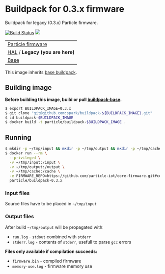 # Buildpack for 0.3.x firmware
Buildpack for legacy (0.3.x) Particle firmware.

[![Build Status](https://travis-ci.org/spark/buildpack-0.3.x.svg)](https://travis-ci.org/spark/buildpack-0.3.x) [![](https://imagelayers.io/badge/particle/buildpack-0.3.x:latest.svg)](https://imagelayers.io/?images=particle/buildpack-0.3.x:latest 'Get your own badge on imagelayers.io')

| |
|---|
|  [Particle firmware](https://github.com/particle-iot/firmware-buildpack-builder)  |
| [HAL](https://github.com/particle-iot/buildpack-hal) / **Legacy (you are here)** |
| [Base](https://github.com/particle-iot/buildpack-base) |

This image inherits [base buildpack](https://github.com/particle-iot/buildpack-base).

## Building image

**Before building this image, build or pull [buildpack-base](https://github.com/particle-iot/buildpack-base).**

```bash
$ export BUILDPACK_IMAGE=0.3.x
$ git clone "git@github.com:spark/buildpack-${BUILDPACK_IMAGE}.git"
$ cd buildpack-$BUILDPACK_IMAGE
$ docker build -t particle/buildpack-$BUILDPACK_IMAGE .
```

## Running

```bash
$ mkdir -p ~/tmp/input && mkdir -p ~/tmp/output && mkdir -p ~/tmp/cache
$ docker run --rm \
  --privileged \
  -v ~/tmp/input:/input \
  -v ~/tmp/output:/output \
  -v ~/tmp/cache:/cache \
  -e FIRMWARE_REPO=https://github.com/particle-iot/core-firmware.git#compile-server2 \
  particle/buildpack-0.3.x
```

### Input files
Source files have to be placed in `~/tmp/input`

### Output files
After build `~/tmp/output` will be propagated with:

* `run.log` - `stdout` combined with `stderr`
* `stderr.log` - contents of `stderr`, usefull to parse `gcc` errors

**Files only available if compilation succeeds:**
* `firmware.bin` - compiled firmware
* `memory-use.log` - firmware memory use
